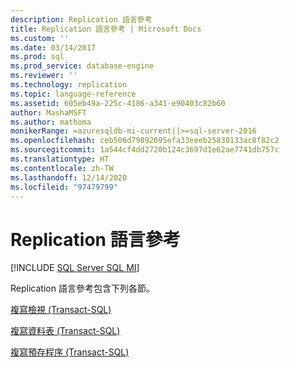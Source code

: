 ```yaml
---
description: Replication 語言參考
title: Replication 語言參考 | Microsoft Docs
ms.custom: ''
ms.date: 03/14/2017
ms.prod: sql
ms.prod_service: database-engine
ms.reviewer: ''
ms.technology: replication
ms.topic: language-reference
ms.assetid: 605eb49a-225c-4186-a341-e90403c82b60
author: MashaMSFT
ms.author: mathoma
monikerRange: =azuresqldb-mi-current||>=sql-server-2016
ms.openlocfilehash: ceb506d79892695efa33eeeb25830133ac8f82c2
ms.sourcegitcommit: 1a544cf4dd2720b124c3697d1e62ae7741db757c
ms.translationtype: HT
ms.contentlocale: zh-TW
ms.lasthandoff: 12/14/2020
ms.locfileid: "97479799"
---
```

# <a name="replication-language-reference"></a>Replication 語言參考
[!INCLUDE [SQL Server SQL MI](../../includes/applies-to-version/sql-asdbmi.md)]

  Replication 語言參考包含下列各節。  
  
 [複寫檢視 &#40;Transact-SQL&#41;](../../relational-databases/system-views/replication-views-transact-sql.md)  
  
 [複寫資料表 &#40;Transact-SQL&#41;](../../relational-databases/system-tables/replication-tables-transact-sql.md)  
  
 [複寫預存程序 &#40;Transact-SQL&#41;](../../relational-databases/system-stored-procedures/replication-stored-procedures-transact-sql.md)  
  
  

